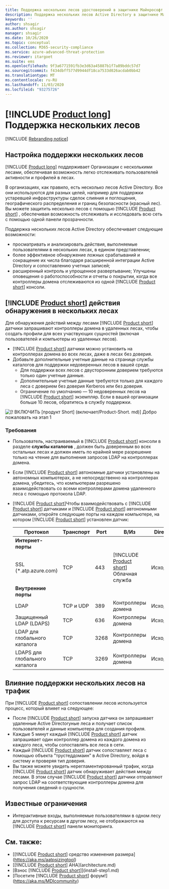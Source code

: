 ```yaml
---
title: Поддержка нескольких лесов удостоверений в защитнике Майкрософт
description: Поддержка нескольких лесов Active Directory в защитнике Майкрософт для идентификации.
keywords: ''
author: shsagir
ms.author: shsagir
manager: shsagir
ms.date: 10/26/2020
ms.topic: conceptual
ms.collection: M365-security-compliance
ms.service: azure-advanced-threat-protection
ms.reviewer: itargoet
ms.suite: ems
ms.openlocfilehash: 9f3a6771591fb3e3d63a45887b1f7a89bddc57d7
ms.sourcegitcommit: f434dbff577d9944df18ca7533d026acdab0bb42
ms.translationtype: MT
ms.contentlocale: ru-RU
ms.lasthandoff: 11/03/2020
ms.locfileid: "93275726"
---
```

# <a name="product-long-multi-forest-support"></a>[!INCLUDE [Product long](includes/product-long.md)] Поддержка нескольких лесов

[!INCLUDE [Rebranding notice](includes/rebranding.md)]

## <a name="multi-forest-support-set-up"></a>Настройка поддержки нескольких лесов

[!INCLUDE [Product long](includes/product-long.md)] поддерживает Организации с несколькими лесами, обеспечивая возможность легко отслеживать пользователей активности и профилей в лесах.

В организациях, как правило, есть несколько лесов Active Directory. Все они используются для разных целей, например для поддержки устаревшей инфраструктуры сделок слияния и поглощения, географического распределения и границ безопасности (красный лес). Вы можете защитить несколько лесов с помощью [!INCLUDE [Product short](includes/product-short.md)] , обеспечивая возможность отслеживать и исследовать всю сеть с помощью одной панели прозрачности.

Поддержка нескольких лесов Active Directory обеспечивает следующие возможности:

- просматривать и анализировать действия, выполняемые пользователями в нескольких лесах, в едином представлении;
- более эффективное обнаружение ложных срабатываний и сокращение их числа благодаря расширенной интеграции Active Directory и сопоставлению учетных записей;
- расширенный контроль и упрощенное развертывание; Улучшены оповещения о работоспособности и отчеты о покрытии, когда все контроллеры домена отслеживаются из одной [!INCLUDE [Product short](includes/product-short.md)] консоли.

## <a name="product-short-detection-activity-across-multiple-forests"></a>[!INCLUDE [Product short](includes/product-short.md)] действия обнаружения в нескольких лесах

Для обнаружения действий между лесами [!INCLUDE [Product short](includes/product-short.md)] датчики запрашивают контроллеры домена в удаленных лесах, чтобы создать профили для всех участвующих сущностей (включая пользователей и компьютеры из удаленных лесов).

- [!INCLUDE [Product short](includes/product-short.md)] датчики можно установить на контроллерах домена во всех лесах, даже в лесах без доверия.
- Добавьте дополнительные учетные данные на странице службы каталогов для поддержки недоверенных лесов в вашей среде.
  - Для поддержки всех лесов с двусторонним доверием требуются только один учетные данные.
  - Дополнительные учетные данные требуются только для каждого леса с доверием без доверия Kerberos или без доверия.
  - Ограничение по умолчанию — 10 недоверенных лесов на [!INCLUDE [Product short](includes/product-short.md)] экземпляр. Если в вашей организации больше 10 лесов, обратитесь в службу поддержки.

![[! ВКЛЮЧИТЬ [продукт Short] (включает/Product-Short. md)] Добро пожаловать на этап 1](media/directory-services-add-no-trust-forests.png)

### <a name="requirements"></a>Требования

- Пользователь, настраиваемый в [!INCLUDE [Product short](includes/product-short.md)] консоли в разделе **службы каталогов** , должен быть доверенным во всех остальных лесах и должен иметь по крайней мере разрешение только на чтение для выполнения запросов LDAP на контроллерах домена.
- Если [!INCLUDE [Product short](includes/product-short.md)] автономные датчики установлены на автономных компьютерах, а не непосредственно на контроллерах домена, убедитесь, что компьютерам разрешено взаимодействовать со всеми контроллерами домена удаленного леса с помощью протокола LDAP.

- [!INCLUDE [Product short](includes/product-short.md)]Чтобы взаимодействовать с [!INCLUDE [Product short](includes/product-short.md)] датчиками и [!INCLUDE [Product short](includes/product-short.md)] автономными датчиками, откройте следующие порты на каждом компьютере, на котором [!INCLUDE [Product short](includes/product-short.md)] установлен датчик:

  |Протокол|Транспорт|Port|В/Из|Direction|
  |----|----|----|----|----|
  |**Интернет-порты**||||
  |SSL (*.atp.azure.com)|TCP|443|[!INCLUDE [Product short](includes/product-short.md)] Облачная служба|Исходящее|
  |**Внутренние порты**||||
  |LDAP|TCP и UDP|389|Контроллеры домена|Исходящее|
  |Защищенный LDAP (LDAPS)|TCP|636|Контроллеры домена|Исходящее|
  |LDAP для глобального каталога|TCP|3268|Контроллеры домена|Исходящее|
  |LDAPS для глобального каталога|TCP|3269|Контроллеры домена|Исходящее|

## <a name="multi-forest-support-network-traffic-impact"></a>Влияние поддержки нескольких лесов на трафик

При [!INCLUDE [Product short](includes/product-short.md)] сопоставлении лесов используется процесс, который влияет на следующее:

- После [!INCLUDE [Product short](includes/product-short.md)] запуска датчика он запрашивает удаленные Active Directoryные леса и получает список пользователей и данные компьютера для создания профиля.
- Каждые 5 минут каждый [!INCLUDE [Product short](includes/product-short.md)] датчик запрашивает один контроллер домена из каждого домена из каждого леса, чтобы сопоставлять все леса в сети.
- Каждый [!INCLUDE [Product short](includes/product-short.md)] датчик сопоставляет леса с помощью объекта "трустеддомаин" в Active Directory, войдя в систему и проверяя тип доверия.
- Вы также можете увидеть нерегламентированный трафик, когда [!INCLUDE [Product short](includes/product-short.md)] датчик обнаруживает действия между лесами. В этом случае [!INCLUDE [Product short](includes/product-short.md)] датчики отправляют запрос LDAP на соответствующие контроллеры домена для получения сведений о сущности.

## <a name="known-limitations"></a>Известные ограничения

- Интерактивные входы, выполняемые пользователями в одном лесу для доступа к ресурсам в другом лесу, не отображаются на [!INCLUDE [Product short](includes/product-short.md)] панели мониторинга.

## <a name="see-also"></a>См. также:

- [[!INCLUDE [Product short](includes/product-short.md)] средство изменения размера](https://aka.ms/aatpsizingtool)
- [[!INCLUDE [Product short](includes/product-short.md)] AHA](architecture.md)
- [Взнос [!INCLUDE [Product short](includes/product-short.md)]](install-step1.md)
- [Посетите [!INCLUDE [Product short](includes/product-short.md)] форум!](https://aka.ms/MDIcommunity)

